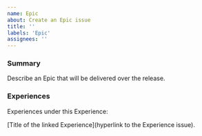 ```yaml
---
name: Epic
about: Create an Epic issue
title: ''
labels: 'Epic'
assignees: ''
---
```


<!--This is just a template - feel free to delete any and all of it and replace as appropriate.-->

### Summary

Describe an Epic that will be delivered over the release.


<!--We will include a markdown list of all Experiences uner this Epic-->

### Experiences

Experiences under this Experience:

 [Title of the linked Experience](hyperlink to the Experience issue).
